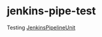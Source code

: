 # jenkins-pipe-test

Testing [JenkinsPipelineUnit](https://github.com/lesfurets/JenkinsPipelineUnit)